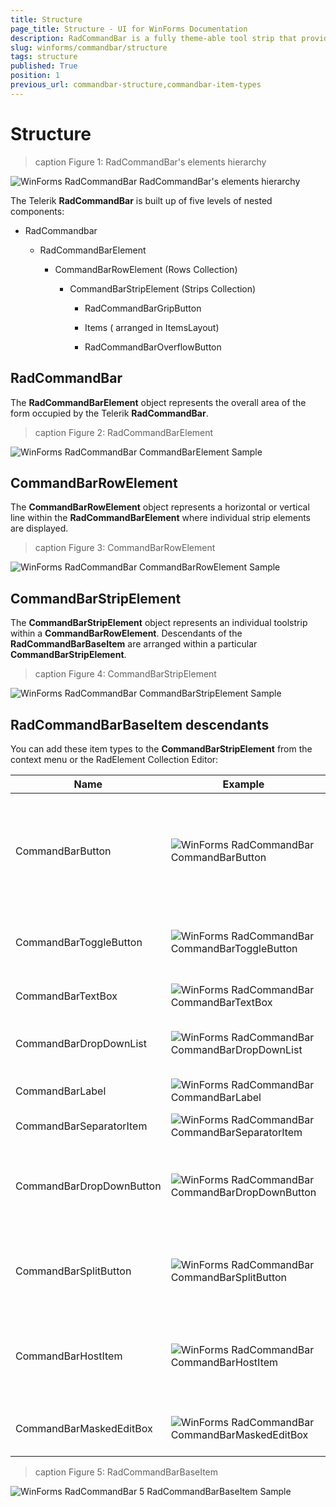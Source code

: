 ```yaml
---
title: Structure
page_title: Structure - UI for WinForms Documentation
description: RadCommandBar is a fully theme-able tool strip that provides unprecedented flexibility
slug: winforms/commandbar/structure
tags: structure
published: True
position: 1
previous_url: commandbar-structure,commandbar-item-types
---
```


# Structure 

>caption Figure 1: RadCommandBar's elements hierarchy

![WinForms RadCommandBar RadCommandBar's elements hierarchy](images/commandbar-structure005.png)

The Telerik __RadCommandBar__ is built up of five levels of nested components:
      

* RadCommandbar

	* RadCommandBarElement

		* CommandBarRowElement (Rows Collection)

			* CommandBarStripElement (Strips Collection)

				* RadCommandBarGripButton

				* Items ( arranged in ItemsLayout)

				* RadCommandBarOverflowButton

## RadCommandBar

The __RadCommandBarElement__ object represents the overall area of the form occupied by the Telerik __RadCommandBar__.

>caption Figure 2: RadCommandBarElement

![WinForms RadCommandBar CommandBarElement Sample](images/commandbar-structure001.png)

## CommandBarRowElement

The __CommandBarRowElement__ object represents a horizontal or vertical line within the __RadCommandBarElement__ where individual strip elements are displayed.

>caption Figure 3: CommandBarRowElement

![WinForms RadCommandBar CommandBarRowElement Sample](images/commandbar-structure002.png)

## CommandBarStripElement

The __CommandBarStripElement__ object represents an individual toolstrip within a __CommandBarRowElement__. Descendants of the __RadCommandBarBaseItem__ are arranged within a particular __CommandBarStripElement__.

>caption Figure 4: CommandBarStripElement

![WinForms RadCommandBar CommandBarStripElement Sample](images/commandbar-structure003.png)

## RadCommandBarBaseItem descendants

You can add these item types to the __CommandBarStripElement__ from the context menu or the RadElement Collection Editor:

| Name | Example | Description |
| ------ | ------ | ------ |
|CommandBarButton|![WinForms RadCommandBar CommandBarButton](images/commandbar-item-types001.png)|Displays a button containing text, an image, or both. Set the DrawText property to true to display the text of the button. Use the TextImageRelation property to control the layout of image and text: Overlay, ImageAboveText, TextAboveImage, ImageBeforeText, TextBeforeImage.|
|CommandBarToggleButton|![WinForms RadCommandBar CommandBarToggleButton](images/commandbar-item-types002.png)|Displays a button that can toggle between "pressed" and "unpressed" states. The button element ToggleState property indicates the current condition of the button.|
|CommandBarTextBox|![WinForms RadCommandBar CommandBarTextBox](images/commandbar-item-types003.png)|Displays a text box that can accept user input. Use the Text property to get and set its content.|
|CommandBarDropDownList|![WinForms RadCommandBar CommandBarDropDownList](images/commandbar-item-types004.png)|Displays a dropdown list. Use the SelectedIndexChanged and SelectedValueChanged events to respond to user choices.|
|CommandBarLabel|![WinForms RadCommandBar CommandBarLabel](images/commandbar-item-types005.png)|Displays static text on a strip element. Set the Text property to change the content.|
|CommandBarSeparatorItem|![WinForms RadCommandBar CommandBarSeparatorItem](images/commandbar-item-types006.png)|Adds empty space between other elements on a strip element.|
|CommandBarDropDownButton|![WinForms RadCommandBar CommandBarDropDownButton](images/commandbar-item-types007.png)|Displays a button with a drop-down arrow. Clicking the drop-down arrow displays a menu of choices. Use the Items property to populate the menu. Attach event handlers for individual element events in code to respond to user actions.|
|CommandBarSplitButton|![WinForms RadCommandBar CommandBarSplitButton](images/commandbar-item-types008.png)|Displays a button with a drop-down arrow. Clicking the drop-down arrow displays a menu of choices. Clicking the button has the same effect as clicking the default item from the menu.|
|CommandBarHostItem|![WinForms RadCommandBar CommandBarHostItem](images/commandbar-item-types009.png)|Item that can host any RadElement. Use the **HostedItem** property to get/set the element that you are hosting. Please check the example [WinForms RadCommandBar here]({%slug host-element-in-commandbar%}).|
|CommandBarMaskedEditBox|![WinForms RadCommandBar CommandBarMaskedEditBox](images/commandbar-item-types010.png)|Displays [WinForms RadCommandBar RadMaskedEditBox]({%slug winforms/editors/maskededitbox%}).|


>caption Figure 5: RadCommandBarBaseItem 

![WinForms RadCommandBar 5 RadCommandBarBaseItem Sample](images/commandbar-structure004.png)
